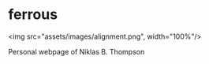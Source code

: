 # ferrous

<img src="assets/images/alignment.png", width="100%"/>

Personal webpage of Niklas B. Thompson
